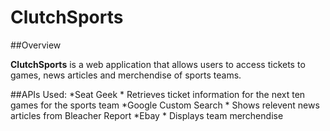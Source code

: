 # ClutchSports

##Overview

**ClutchSports** is a web application that allows users to access tickets to games, news articles and merchendise of sports teams. 

##APIs Used:
*Seat Geek
	* Retrieves ticket information for the next ten games for the sports team
*Google Custom Search
	* Shows relevent news articles from Bleacher Report
*Ebay
	* Displays team merchendise 
